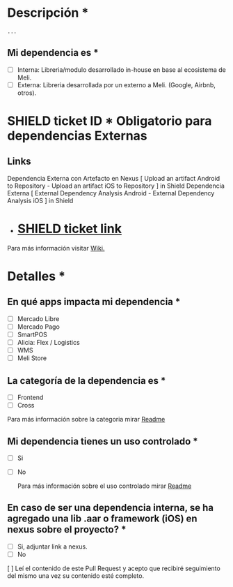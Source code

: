 # Descripción * 

    ...


## Mi dependencia es *
- [ ] Interna: Libreria/modulo desarrollado in-house en base al ecosistema de Meli.
- [ ] Externa: Libreria desarrollada por un externo a Meli. (Google, Airbnb, otros).

# SHIELD ticket ID * Obligatorio para dependencias Externas

## Links
Dependencia Externa con Artefacto en Nexus [ Upload an artifact Android to Repository - Upload an artifact iOS to Repository ] in Shield
Dependencia Externa [ External Dependency Analysis Android - External Dependency Analysis iOS ] in Shield

- # [SHIELD ticket link]()

Para más información visitar [Wiki.](https://sites.google.com/mercadolibre.com/mobile/arquitectura/allowlist) 

# Detalles *

## En qué apps impacta mi dependencia *
- [ ] Mercado Libre
- [ ] Mercado Pago
- [ ] SmartPOS
- [ ] Alicia: Flex / Logistics
- [ ] WMS
- [ ] Meli Store

## La categoría de la dependencia es *
- [ ] Frontend
- [ ] Cross

Para más información sobre la categoria mirar [Readme](https://github.com/mercadolibre/mobile-dependencies_whitelist/blob/feature/update-readme-frontend-cross/README.md#libreria-frontend-x-cross)

## Mi dependencia tienes un uso controlado *
- [ ] Si
- [ ] No
    
    Para más información sobre el uso controlado mirar [Readme](https://github.com/mercadolibre/mobile-dependencies_whitelist/blob/feature/update-readme-frontend-cross/README.md#support-for-granular-dependencies)

## En caso de ser una dependencia interna, se ha agregado una lib .aar o framework (iOS) en nexus sobre el proyecto? *
- [ ] Si, adjuntar link a nexus.
- [ ] No

[ ] Leí el contenido de este Pull Request y acepto que recibiré seguimiento del mismo una vez su contenido esté completo. 
